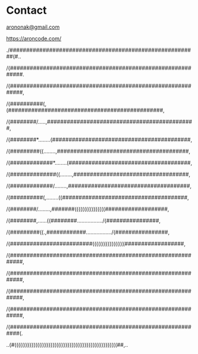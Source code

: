 # Contact

arononak@gmail.com

https://aroncode.com/


./#########################################################(#..

/(############################################################.

/(############################################################,

/(##########(,(###############################################,

/(########/.....,#############################################,

/(########*........(##########################################,

/(#########((........,########################################,

/(#############*........(#####################################,

/(##############((........,###################################,

/(#############/........,#####################################,

/(##########(,........((######################################,

/(########/........,#######((((((((((((((((###################,

/(########,......((########................./(################,

/(#########((.,############................./(################,

/(#########################(((((((((((((((((##################,

/(############################################################,

/(############################################################,

/(############################################################,

/(############################################################,

/(###########################################################(.

..(#((((((((((((((((((((((((((((((((((((((((((((((((((((((##,..
